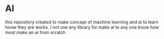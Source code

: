 # AI

this repository created to make concept of machine learning and ai to learn hoow they are works.
i not use any library for make ai to any one know how most make an ai from scratch
